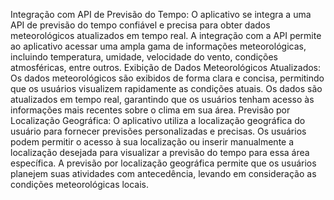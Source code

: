 Integração com API de Previsão do Tempo:
O aplicativo se integra a uma API de previsão do tempo confiável e precisa para obter dados meteorológicos atualizados em tempo real.
A integração com a API permite ao aplicativo acessar uma ampla gama de informações meteorológicas, incluindo temperatura, umidade, velocidade do vento, condições atmosféricas, entre outros.
Exibição de Dados Meteorológicos Atualizados:
Os dados meteorológicos são exibidos de forma clara e concisa, permitindo que os usuários visualizem rapidamente as condições atuais.
Os dados são atualizados em tempo real, garantindo que os usuários tenham acesso às informações mais recentes sobre o clima em sua área.
Previsão por Localização Geográfica:
O aplicativo utiliza a localização geográfica do usuário para fornecer previsões personalizadas e precisas.
Os usuários podem permitir o acesso à sua localização ou inserir manualmente a localização desejada para visualizar a previsão do tempo para essa área específica.
A previsão por localização geográfica permite que os usuários planejem suas atividades com antecedência, levando em consideração as condições meteorológicas locais.